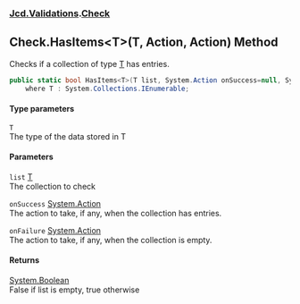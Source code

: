 ### [Jcd.Validations](Jcd_Validations.md 'Jcd.Validations').[Check](Jcd_Validations_Check.md 'Jcd.Validations.Check')
## Check.HasItems&lt;T&gt;(T, Action, Action) Method
Checks if a collection of type [T](Jcd_Validations_Check_HasItems_T_(T_System_Action_System_Action).md#Jcd_Validations_Check_HasItems_T_(T_System_Action_System_Action)_T 'Jcd.Validations.Check.HasItems&lt;T&gt;(T, System.Action, System.Action).T') has entries.  
```csharp
public static bool HasItems<T>(T list, System.Action onSuccess=null, System.Action onFailure=null)
    where T : System.Collections.IEnumerable;
```
#### Type parameters
<a name='Jcd_Validations_Check_HasItems_T_(T_System_Action_System_Action)_T'></a>
`T`  
The type of the data stored in T
  
#### Parameters
<a name='Jcd_Validations_Check_HasItems_T_(T_System_Action_System_Action)_list'></a>
`list` [T](Jcd_Validations_Check_HasItems_T_(T_System_Action_System_Action).md#Jcd_Validations_Check_HasItems_T_(T_System_Action_System_Action)_T 'Jcd.Validations.Check.HasItems&lt;T&gt;(T, System.Action, System.Action).T')  
The collection to check
  
<a name='Jcd_Validations_Check_HasItems_T_(T_System_Action_System_Action)_onSuccess'></a>
`onSuccess` [System.Action](https://docs.microsoft.com/en-us/dotnet/api/System.Action 'System.Action')  
The action to take, if any, when the collection has entries.
  
<a name='Jcd_Validations_Check_HasItems_T_(T_System_Action_System_Action)_onFailure'></a>
`onFailure` [System.Action](https://docs.microsoft.com/en-us/dotnet/api/System.Action 'System.Action')  
The action to take, if any, when the collection is empty.
  
#### Returns
[System.Boolean](https://docs.microsoft.com/en-us/dotnet/api/System.Boolean 'System.Boolean')  
False if list is empty, true otherwise
